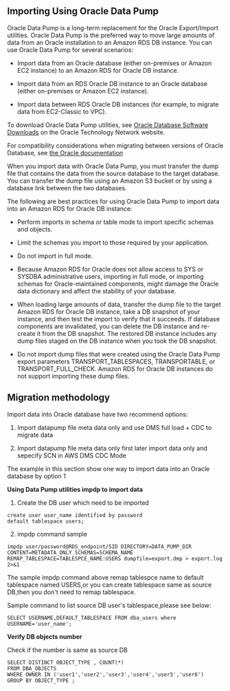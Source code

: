 ## Importing Using Oracle Data Pump

Oracle Data Pump is a long-term replacement for the Oracle Export/Import utilities. Oracle Data Pump is the preferred way to move large amounts of data from an Oracle installation to an Amazon RDS DB instance. You can use Oracle Data Pump for several scenarios:

- Import data from an Oracle database (either on-premises or Amazon EC2 instance) to an Amazon RDS for Oracle DB instance.

- Import data from an RDS Oracle DB instance to an Oracle database (either on-premises or Amazon EC2 instance).

- Import data between RDS Oracle DB instances (for example, to migrate data from EC2-Classic to VPC).

To download Oracle Data Pump utilities, see [Oracle Database Software Downloads](https://www.oracle.com/database/technologies/oracle-database-software-downloads.html) on the Oracle Technology Network website.

For compatibility considerations when migrating between versions of Oracle Database, see [the Oracle documentation](https://docs.oracle.com/en/database/oracle/oracle-database/19/sutil/oracle-data-pump-overview.html#GUID-BAA3B679-A758-4D55-9820-432D9EB83C68)

When you import data with Oracle Data Pump, you must transfer the dump file that contains the data from the source database to the target database. You can transfer the dump file using an Amazon S3 bucket or by using a database link between the two databases.

The following are best practices for using Oracle Data Pump to import data into an Amazon RDS for Oracle DB instance:

- Perform imports in schema or table mode to import specific schemas and objects.

- Limit the schemas you import to those required by your application.

- Do not import in full mode.

- Because Amazon RDS for Oracle does not allow access to SYS or SYSDBA administrative users, importing in full mode, or importing schemas for Oracle-maintained components, might damage the Oracle data dictionary and affect the stability of your database.

- When loading large amounts of data, transfer the dump file to the target Amazon RDS for Oracle DB instance, take a DB snapshot of your instance, and then test the import to verify that it succeeds. If database components are invalidated, you can delete the DB instance and re-create it from the DB snapshot. The restored DB instance includes any dump files staged on the DB instance when you took the DB snapshot.

- Do not import dump files that were created using the Oracle Data Pump export parameters TRANSPORT_TABLESPACES, TRANSPORTABLE, or TRANSPORT_FULL_CHECK. Amazon RDS for Oracle DB instances do not support importing these dump files.

## Migration methodology

Import data into Oracle database have two recommend options:

1. Import datapump file meta data only and use DMS full load + CDC to migrate data

2. Import datapump file meta data only first later import  data only and sepecify SCN in AWS DMS CDC Mode

The example in this section show one way to import data into an Oracle database by option 1

**Using Data Pump utilities impdp to import data**

1. Create the DB user which need to be imported
```
create user user_name identified by password
default tablespace users;
```

2. impdp command sample

```
impdp user/password@RDS_endpoint/SID DIRECTORY=DATA_PUMP_DIR CONTENT=METADATA_ONLY SCHEMAS=SCHEMA_NAME  REMAP_TABLESPACE=TABLESPCE_NAME:USERS dumpfile=export.dmp > export.log 2>&1
```

The sample impdp command above remap tablespce name to default tablespace named USERS,or you can create tablespace same as source DB,then you don't need to remap tablespace.

Sample command to list source DB user's tablespace,please see below:
```
SELECT USERNAME,DEFAULT_TABLESPACE FROM dba_users where USERNAME='user_name';
```

**Verify DB objects number**

Check if the number is same as source DB
```
SELECT DISTINCT OBJECT_TYPE , COUNT(*)
FROM DBA_OBJECTS
WHERE OWNER IN ('user1','user2','user3','user4','user5','user6')
GROUP BY OBJECT_TYPE ;
```
